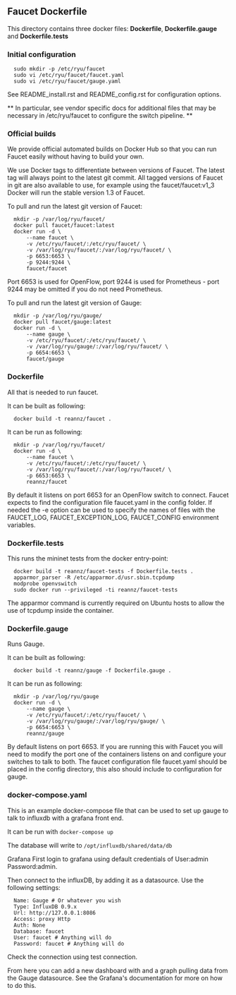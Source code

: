 ## Faucet Dockerfile

This directory contains three docker files: **Dockerfile**,
**Dockerfile.gauge** and **Dockerfile.tests**

### Initial configuration

```
  sudo mkdir -p /etc/ryu/faucet
  sudo vi /etc/ryu/faucet/faucet.yaml
  sudo vi /etc/ryu/faucet/gauge.yaml
```

See README_install.rst and README_config.rst for configuration options.

** In particular, see vendor specific docs for additional files that may be
necessary in /etc/ryu/faucet to configure the switch pipeline. **

### Official builds

We provide official automated builds on Docker Hub so that you can run Faucet
easily without having to build your own.

We use Docker tags to differentiate between versions of Faucet. The latest
tag will always point to the latest git commit. All tagged versions of Faucet
in git are also available to use, for example using the faucet/faucet:v1_3
Docker will run the stable version 1.3 of Faucet.


To pull and run the latest git version of Faucet:

```
  mkdir -p /var/log/ryu/faucet/
  docker pull faucet/faucet:latest
  docker run -d \
      --name faucet \
      -v /etc/ryu/faucet/:/etc/ryu/faucet/ \
      -v /var/log/ryu/faucet/:/var/log/ryu/faucet/ \
      -p 6653:6653 \
      -p 9244:9244 \
      faucet/faucet
```

Port 6653 is used for OpenFlow, port 9244 is used for Prometheus - port 9244 may be omitted if
you do not need Prometheus.

To pull and run the latest git version of Gauge:

```
  mkdir -p /var/log/ryu/gauge/
  docker pull faucet/gauge:latest
  docker run -d \
      --name gauge \
      -v /etc/ryu/faucet/:/etc/ryu/faucet/ \
      -v /var/log/ryu/gauge/:/var/log/ryu/faucet/ \
      -p 6654:6653 \
      faucet/gauge
```

### Dockerfile

All that is needed to run faucet.

It can be built as following:

```
  docker build -t reannz/faucet .
```

It can be run as following:

```
  mkdir -p /var/log/ryu/faucet/
  docker run -d \
      --name faucet \
      -v /etc/ryu/faucet/:/etc/ryu/faucet/ \
      -v /var/log/ryu/faucet/:/var/log/ryu/faucet/ \
      -p 6653:6653 \
      reannz/faucet
```

By default it listens on port 6653 for an OpenFlow switch to connect. Faucet
expects to find the configuration file faucet.yaml in the config folder. If
needed the -e option can be used to specify the names of files with the
FAUCET\_LOG, FAUCET\_EXCEPTION\_LOG, FAUCET\_CONFIG environment variables.

### Dockerfile.tests

This runs the mininet tests from the docker entry-point:

```
  docker build -t reannz/faucet-tests -f Dockerfile.tests .
  apparmor_parser -R /etc/apparmor.d/usr.sbin.tcpdump
  modprobe openvswitch
  sudo docker run --privileged -ti reannz/faucet-tests
```

The apparmor command is currently required on Ubuntu hosts to allow the use of
tcpdump inside the container.

### Dockerfile.gauge

Runs Gauge.

It can be built as following:

```
  docker build -t reannz/gauge -f Dockerfile.gauge .
```

It can be run as following:

```
  mkdir -p /var/log/ryu/gauge
  docker run -d \
      --name gauge \
      -v /etc/ryu/faucet/:/etc/ryu/faucet/ \
      -v /var/log/ryu/gauge/:/var/log/ryu/gauge/ \
      -p 6654:6653 \
      reannz/gauge
```

By default listens on port 6653. If you are running this with
Faucet you will need to modify the port one of the containers listens on and
configure your switches to talk to both. The faucet
configuration file faucet.yaml should be placed in the config directory, this
also should include to configuration for gauge.

### docker-compose.yaml

This is an example docker-compose file that can be used to set up gauge to talk
to influxdb with a grafana front end.

It can be run with ```docker-compose up```

The database will write to ```/opt/influxdb/shared/data/db```

Grafana First login to grafana using default credentials of
User:admin Password:admin.

Then connect to the influxDB, by adding it as a datasource. Use the following
settings:

```
  Name: Gauge # Or whatever you wish
  Type: InfluxDB 0.9.x
  Url: http://127.0.0.1:8086
  Access: proxy Http
  Auth: None
  Database: faucet
  User: faucet # Anything will do
  Password: faucet # Anything will do
```

Check the connection using test connection.

From here you can add a new dashboard with and a graph pulling data from the
Gauge datasource.  See the Grafana's documentation for more on how to do this.
